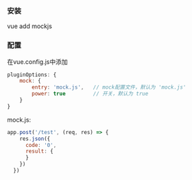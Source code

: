 ### 安装
vue add mockjs

### 配置
在vue.config.js中添加
```javascript
pluginOptions: {
    mock: {
        entry: 'mock.js',   // mock配置文件，默认为 'mock.js'
        power: true         // 开关，默认为 true
    }
}
```

mock.js: 
```javascript
app.post('/test', (req, res) => {
    res.json({
      code: '0',
      result: {
      }
    })
  })
```
